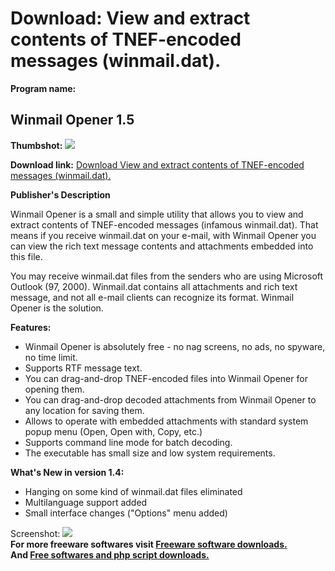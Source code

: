 # Download: View and extract contents of TNEF-encoded messages (winmail.dat).

**Program name:**

## Winmail Opener 1.5

  
**Thumbshot:** ![](http://www.freewarefiles.com/screenshot/wmopener_md.gif)   
  
**Download link:** [Download View and extract contents of TNEF-encoded messages (winmail.dat).](http://freesoftwares.boysofts.com/Winmail-Opener_program_17099.html)  
  


**Publisher's Description**  
  


Winmail Opener is a small and simple utility that allows you to view and extract contents of TNEF-encoded messages (infamous winmail.dat). That means if you receive winmail.dat on your e-mail, with Winmail Opener you can view the rich text message contents and attachments embedded into this file. 

You may receive winmail.dat files from the senders who are using Microsoft Outlook (97, 2000). Winmail.dat contains all attachments and rich text message, and not all e-mail clients can recognize its format. Winmail Opener is the solution. 

**Features:**

  * Winmail Opener is absolutely free - no nag screens, no ads, no spyware, no time limit. 
  * Supports RTF message text. 
  * You can drag-and-drop TNEF-encoded files into Winmail Opener for opening them. 
  * You can drag-and-drop decoded attachments from Winmail Opener to any location for saving them. 
  * Allows to operate with embedded attachments with standard system popup menu (Open, Open with, Copy, etc.) 
  * Supports command line mode for batch decoding. 
  * The executable has small size and low system requirements. 

**What's New in version 1.4:**

  * Hanging on some kind of winmail.dat files eliminated 
  * Multilanguage support added 
  * Small interface changes ("Options" menu added) 

  
  
Screenshot: ![](http://www.freewarefiles.com/screenshot/wmopener.gif)   
**For more freeware softwares visit [Freeware software downloads.](http://freesoftwares.boysofts.com/)**   
**And [Free softwares and php script downloads.](http://www.boysofts.com/)**
